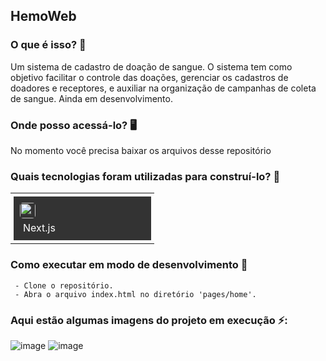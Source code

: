 ## HemoWeb

### O que é isso? 🤔
Um sistema de cadastro de doação de sangue. O sistema tem como objetivo facilitar o controle das doações, gerenciar os cadastros de doadores e receptores, e auxiliar na organização de campanhas de coleta de sangue.
Ainda em desenvolvimento.

### Onde posso acessá-lo? 🖥
No momento você precisa baixar os arquivos desse repositório

### Quais tecnologias foram utilizadas para construí-lo? 🚀
<table><tr><td style="padding: 5px;">
        <div style="background-color: #333; width: 200px; height: 50px; padding: 10px;">
            <img src='https://cdn.jsdelivr.net/gh/devicons/devicon@latest/icons/nextjs/nextjs-original.svg' width="25" height="25" style="border-radius: 5px;">
            <p style="color: white; padding: 5px; margin: 0;">Next.js</p>
        </div>
    </td></tr></table>

### Como executar em modo de desenvolvimento 🏃

     - Clone o repositório.
     - Abra o arquivo index.html no diretório 'pages/home'. 
    
### Aqui estão algumas imagens do projeto em execução ⚡️:
![image](https://github.com/user-attachments/assets/af96c23e-0461-4219-9672-7a9452e7d3c0)
![image](https://github.com/user-attachments/assets/f3534b72-bf5c-48df-b587-7beadb393cf6)


